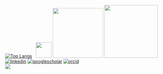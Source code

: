 [![Top Langs](https://github-readme-stats.vercel.app/api/top-langs/?username=artmenlope&layout=compact&theme=github_dark)](https://github.com/anuraghazra/github-readme-stats) &nbsp;  <img src="https://media4.giphy.com/media/2VAdtLfjDr3VOaJjLp/giphy.gif?cid=790b761105ae85fced2a26795e86d620701cb96fab818606&rid=giphy.gif&ct=s" width="50">  <img src="https://media2.giphy.com/media/iu4la0dqRu7TxwhM3I/giphy.gif?cid=790b76110f08533065d1ad1ed79884e449669a320a7782d0&rid=giphy.gif&ct=s" width="160"> <img src="https://media3.giphy.com/media/OphWiURz4aZ2isAmrc/giphy.gif?cid=790b76111b824492945708291e2b8ddcd4fdfbc4df92888b&rid=giphy.gif&ct=s" width="170"><br>
[![linkedin](https://img.shields.io/badge/LinkedIn-0077B5?style=flat-square&logo=linkedin&logoColor=white)](https://www.linkedin.com/in/arturo-mena-lópez-b949ba209/) [![googlescholar](https://img.shields.io/badge/Google_Scholar-4285F4?style=flat-square&logo=google-scholar&logoColor=white
)](https://scholar.google.com/citations?user=ekaiL6kAAAAJ) [![orcid](https://img.shields.io/badge/orcid-A6CE39?style=flat-square&logo=orcid&logoColor=white
)](https://orcid.org/0000-0002-7559-7134)<br>
![](https://komarev.com/ghpvc/?username=artmenlope&color=740aff&style=flat-square)
